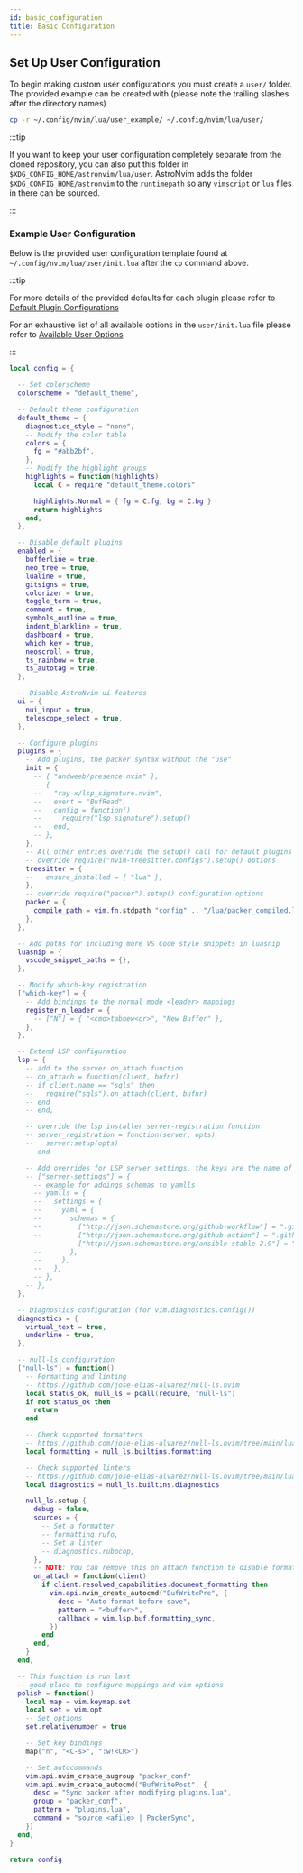 ```yaml
---
id: basic_configuration
title: Basic Configuration
---
```


## Set Up User Configuration

To begin making custom user configurations you must create a `user/` folder. The provided example can be created with (please note the trailing slashes after the directory names)

```sh
cp -r ~/.config/nvim/lua/user_example/ ~/.config/nvim/lua/user/
```

:::tip

If you want to keep your user configuration completely separate from the cloned repository, you can also put this folder in `$XDG_CONFIG_HOME/astronvim/lua/user`. AstroNvim adds the folder `$XDG_CONFIG_HOME/astronvim` to the `runtimepath` so any `vimscript` or `lua` files in there can be sourced.

:::

### Example User Configuration

Below is the provided user configuration template found at `~/.config/nvim/lua/user/init.lua` after the `cp` command above.

:::tip

For more details of the provided defaults for each plugin please refer to [Default Plugin Configurations](/configuration/plugin_defaults)

For an exhaustive list of all available options in the `user/init.lua` file please refer to [Available User Options](/configuration/config_options)

:::

```lua
local config = {

  -- Set colorscheme
  colorscheme = "default_theme",

  -- Default theme configuration
  default_theme = {
    diagnostics_style = "none",
    -- Modify the color table
    colors = {
      fg = "#abb2bf",
    },
    -- Modify the highlight groups
    highlights = function(highlights)
      local C = require "default_theme.colors"

      highlights.Normal = { fg = C.fg, bg = C.bg }
      return highlights
    end,
  },

  -- Disable default plugins
  enabled = {
    bufferline = true,
    neo_tree = true,
    lualine = true,
    gitsigns = true,
    colorizer = true,
    toggle_term = true,
    comment = true,
    symbols_outline = true,
    indent_blankline = true,
    dashboard = true,
    which_key = true,
    neoscroll = true,
    ts_rainbow = true,
    ts_autotag = true,
  },

  -- Disable AstroNvim ui features
  ui = {
    nui_input = true,
    telescope_select = true,
  },

  -- Configure plugins
  plugins = {
    -- Add plugins, the packer syntax without the "use"
    init = {
      -- { "andweeb/presence.nvim" },
      -- {
      --   "ray-x/lsp_signature.nvim",
      --   event = "BufRead",
      --   config = function()
      --     require("lsp_signature").setup()
      --   end,
      -- },
    },
    -- All other entries override the setup() call for default plugins
    -- override require("nvim-treesitter.configs").setup() options
    treesitter = {
    --   ensure_installed = { "lua" },
    },
    -- override require("packer").setup() configuration options
    packer = {
      compile_path = vim.fn.stdpath "config" .. "/lua/packer_compiled.lua",
    },
  },

  -- Add paths for including more VS Code style snippets in luasnip
  luasnip = {
    vscode_snippet_paths = {},
  },

  -- Modify which-key registration
  ["which-key"] = {
    -- Add bindings to the normal mode <leader> mappings
    register_n_leader = {
      -- ["N"] = { "<cmd>tabnew<cr>", "New Buffer" },
    },
  },

  -- Extend LSP configuration
  lsp = {
    -- add to the server on_attach function
    -- on_attach = function(client, bufnr)
    -- if client.name == "sqls" then
    --   require("sqls").on_attach(client, bufnr)
    -- end
    -- end,

    -- override the lsp installer server-registration function
    -- server_registration = function(server, opts)
    --   server:setup(opts)
    -- end

    -- Add overrides for LSP server settings, the keys are the name of the server
    -- ["server-settings"] = {
      -- example for addings schemas to yamlls
      -- yamlls = {
      --   settings = {
      --     yaml = {
      --       schemas = {
      --         ["http://json.schemastore.org/github-workflow"] = ".github/workflows/*.{yml,yaml}",
      --         ["http://json.schemastore.org/github-action"] = ".github/action.{yml,yaml}",
      --         ["http://json.schemastore.org/ansible-stable-2.9"] = "roles/tasks/*.{yml,yaml}",
      --       },
      --     },
      --   },
      -- },
    -- },
  },

  -- Diagnostics configuration (for vim.diagnostics.config())
  diagnostics = {
    virtual_text = true,
    underline = true,
  },

  -- null-ls configuration
  ["null-ls"] = function()
    -- Formatting and linting
    -- https://github.com/jose-elias-alvarez/null-ls.nvim
    local status_ok, null_ls = pcall(require, "null-ls")
    if not status_ok then
      return
    end

    -- Check supported formatters
    -- https://github.com/jose-elias-alvarez/null-ls.nvim/tree/main/lua/null-ls/builtins/formatting
    local formatting = null_ls.builtins.formatting

    -- Check supported linters
    -- https://github.com/jose-elias-alvarez/null-ls.nvim/tree/main/lua/null-ls/builtins/diagnostics
    local diagnostics = null_ls.builtins.diagnostics

    null_ls.setup {
      debug = false,
      sources = {
        -- Set a formatter
        -- formatting.rufo,
        -- Set a linter
        -- diagnostics.rubocop,
      },
      -- NOTE: You can remove this on attach function to disable format on save
      on_attach = function(client)
        if client.resolved_capabilities.document_formatting then
          vim.api.nvim_create_autocmd("BufWritePre", {
            desc = "Auto format before save",
            pattern = "<buffer>",
            callback = vim.lsp.buf.formatting_sync,
          })
        end
      end,
    }
  end,

  -- This function is run last
  -- good place to configure mappings and vim options
  polish = function()
    local map = vim.keymap.set
    local set = vim.opt
    -- Set options
    set.relativenumber = true

    -- Set key bindings
    map("n", "<C-s>", ":w!<CR>")

    -- Set autocommands
    vim.api.nvim_create_augroup "packer_conf"
    vim.api.nvim_create_autocmd("BufWritePost", {
      desc = "Sync packer after modifying plugins.lua",
      group = "packer_conf",
      pattern = "plugins.lua",
      command = "source <afile> | PackerSync",
    })
  end,
}

return config
```
